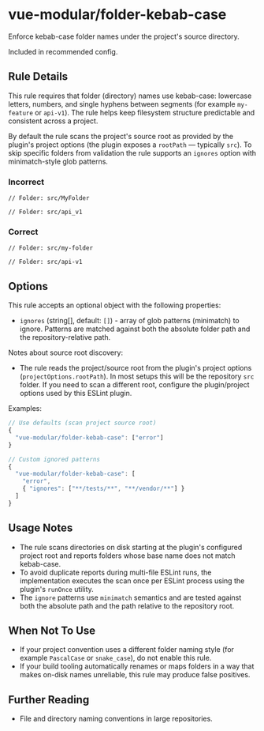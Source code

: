 # vue-modular/folder-kebab-case

Enforce kebab-case folder names under the project's source directory.

Included in recommended config.

## Rule Details

This rule requires that folder (directory) names use kebab-case: lowercase letters, numbers, and single hyphens between segments (for example `my-feature` or `api-v1`). The rule helps keep filesystem structure predictable and consistent across a project.

By default the rule scans the project's source root as provided by the plugin's project options (the plugin exposes a `rootPath` — typically `src`). To skip specific folders from validation the rule supports an `ignores` option with minimatch-style glob patterns.

### Incorrect

```text
// Folder: src/MyFolder
```

```text
// Folder: src/api_v1
```

### Correct

```text
// Folder: src/my-folder
```

```text
// Folder: src/api-v1
```

## Options

This rule accepts an optional object with the following properties:

- `ignores` (string[], default: `[]`) - array of glob patterns (minimatch) to ignore. Patterns are matched against both the absolute folder path and the repository-relative path.

Notes about source root discovery:

- The rule reads the project/source root from the plugin's project options (`projectOptions.rootPath`). In most setups this will be the repository `src` folder. If you need to scan a different root, configure the plugin/project options used by this ESLint plugin.

Examples:

```js
// Use defaults (scan project source root)
{
  "vue-modular/folder-kebab-case": ["error"]
}

// Custom ignored patterns
{
  "vue-modular/folder-kebab-case": [
    "error",
    { "ignores": ["**/tests/**", "**/vendor/**"] }
  ]
}
```

## Usage Notes

- The rule scans directories on disk starting at the plugin's configured project root and reports folders whose base name does not match kebab-case.
- To avoid duplicate reports during multi-file ESLint runs, the implementation executes the scan once per ESLint process using the plugin's `runOnce` utility.
- The `ignore` patterns use `minimatch` semantics and are tested against both the absolute path and the path relative to the repository root.

## When Not To Use

- If your project convention uses a different folder naming style (for example `PascalCase` or `snake_case`), do not enable this rule.
- If your build tooling automatically renames or maps folders in a way that makes on-disk names unreliable, this rule may produce false positives.

## Further Reading

- File and directory naming conventions in large repositories.
